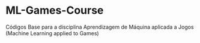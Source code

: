 # ML-Games-Course
Códigos Base para a disciplina Aprendizagem de Máquina aplicada a Jogos (Machine Learning applied to Games)
